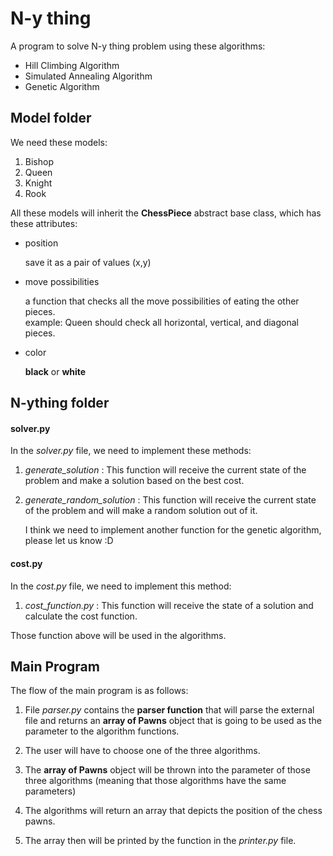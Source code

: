 # N-y thing
A program to solve N-y thing problem using these algorithms:

- Hill Climbing Algorithm
- Simulated Annealing Algorithm
- Genetic Algorithm


## Model folder
We need these models: 

1. Bishop 
2. Queen
3. Knight
4. Rook

All these models will inherit the **ChessPiece** abstract base class, which has these attributes: 

- position

  save it as a pair of values (x,y)

- move possibilities

  a function that checks all the move possibilities of eating the other pieces. <br>
  example: Queen should check all horizontal, vertical, and diagonal pieces.   

- color

  **black** or **white**

## N-ything folder

#### solver.py
In the *solver.py* file, we need to implement these methods:

1. *generate_solution* : This function will receive the current state of the problem and make a solution based on the best cost.

2. *generate_random_solution* : This function  will receive the current state of the problem and will make a random solution out of it.

    I think we need to implement another function for the genetic algorithm, please let us know :D



#### cost.py
In the *cost.py* file, we need to implement this method:

1. *cost_function.py* : This function will receive the state of a solution and calculate the cost function.

Those function above will be used in the algorithms.


## Main Program 

The flow of the main program is as follows:

1. File *parser.py* contains the **parser function** that will parse the external file and returns an **array of Pawns** object that is going to be used as the parameter to the algorithm functions.

2. The user will have to choose one of the three algorithms.

3. The **array of Pawns** object will be thrown into the parameter of those three algorithms (meaning that those algorithms have the same parameters)

4. The algorithms will return an array that depicts the position of the chess pawns. 

5. The array then will be printed by the function in the *printer.py* file.